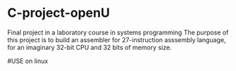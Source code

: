 # C-project-openU

Final project in a laboratory course in systems programming
The purpose of this project is to build an assembler for 27-instruction asssembly language, for an imaginary 32-bit CPU and 32 bits of memory size. 

#USE on linux
